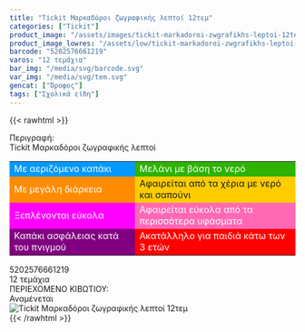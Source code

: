 ```yaml
---
title: "Tickit Μαρκαδόροι ζωγραφικής λεπτοί 12τεμ"
categories: ["Tickit"]
product_image: "/assets/images/tickit-markadoroi-zwgrafikhs-leptoi-12tem.jpg"
product_image_lowres: "/assets/low/tickit-markadoroi-zwgrafikhs-leptoi-12tem.jpg"
barcode: "5202576661219"
varos: "12 τεμάχια"
bar_img: "/media/svg/barcode.svg"
var_img: "/media/svg/tem.svg"
gencat: ["Όροφος"]
tags: ["Σχολικά είδη"]
---
```

{{< rawhtml >}}

<div class="sload706"><div class="product"><div id="sistatika">Περιγραφή:</div><div class="alltext">Tickit Μαρκαδόροι ζωγραφικής λεπτοί</div><table id="diatable" class="tickit"><tbody><tr><td style="background:#09f;color:#fff">Με αεριζόμενο καπάκι</td><td style="background:#2db300;color:#fff">Μελάνι με βάση το νερό</td></tr><tr><td style="background:#ff8c00;color:#fff">Με μεγάλη διάρκεια</td><td style="background:#fc0">Αφαιρείται από τα χέρια με νερό και σαπούνι</td></tr><tr><td style="background:#f0f;color:#fff">Ξεπλένονται εύκολα</td><td style="background:#ff69b4;color:#fff">Αφαιρείται εύκολα από τα περισσότερα υφάσματα</td></tr><tr><td style="background:purple;color:#fff">Καπάκι ασφάλειας κατά του πνιγμού</td><td style="background:red;color:#fff">Ακατάλληλο για παιδιά κάτω των 3 ετών</td></tr></tbody></table>
<div class="keno"></div>
<div id="barcode"><div id="barimage1"></div><span id="bartext">5202576661219</span></div><div id="varos"><div id="temimg"></div><span id="varostext">12 τεμάχια</span></div><div id="kivotio">ΠΕΡΙΕΧΟΜΕΝΟ ΚΙΒΩΤΙΟΥ:<br>Αναμένεται</div><div class="pimg"><img alt="Tickit Μαρκαδόροι ζωγραφικής λεπτοί 12τεμ" title="Tickit Μαρκαδόροι ζωγραφικής λεπτοί 12τεμ" src="/assets/images/tickit-markadoroi-zwgrafikhs-leptoi-12tem.jpg"></div></div></div>
{{< /rawhtml >}}


